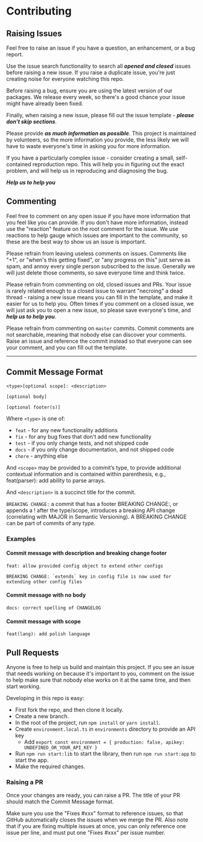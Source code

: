 # Contributing

## Raising Issues

Feel free to raise an issue if you have a question, an enhancement, or a bug report.

Use the issue search functionality to search all **_opened and closed_** issues before raising a new issue. If you raise
a duplicate issue, you're just creating noise for everyone watching this repo.

Before raising a bug, ensure you are using the latest version of our packages. We release every week, so there's a good
chance your issue might have already been fixed.

Finally, when raising a new issue, please fill out the issue template - **_please don't skip sections_**.

Please provide **_as much information as possible_**. This project is maintained by volunteers, so the more information
you provide, the less likely we will have to waste everyone's time in asking you for more information.

If you have a particularly complex issue - consider creating a small, self-contained reproduction repo. This will help
you in figuring out the exact problem, and will help us in reproducing and diagnosing the bug.

**_Help us to help you_**

## Commenting

Feel free to comment on any open issue if you have more information that you feel like you can provide. If you don't
have more information, instead use the "reaction" feature on the root comment for the issue. We use reactions to help
gauge which issues are important to the community, so these are the best way to show us an issue is important.

Please refrain from leaving useless comments on issues. Comments like "+1", or "when's this getting fixed", or "any
progress on this" just serve as spam, and annoy every single person subscribed to the issue. Generally we will just
delete those comments, so save everyone time and think twice.

Please refrain from commenting on old, closed issues and PRs. Your issue is rarely related enough to a closed issue to
warrant "necroing" a dead thread - raising a new issue means you can fill in the template, and make it easier for us to
help you. Often times if you comment on a closed issue, we will just ask you to open a new issue, so please save
everyone's time, and **_help us to help you_**.

Please refrain from commenting on `master` commits. Commit comments are not searchable, meaning that nobody else can
discover your comments. Raise an issue and reference the commit instead so that everyone can see your comment, and you
can fill out the template.

---

## Commit Message Format

```
<type>[optional scope]: <description>

[optional body]

[optional footer(s)]
```

Where `<type>` is one of:

- `feat` - for any new functionality additions
- `fix` - for any bug fixes that don't add new functionality
- `test` - if you only change tests, and not shipped code
- `docs` - if you only change documentation, and not shipped code
- `chore` - anything else

And `<scope>` may be provided to a commit’s type, to provide additional contextual information and is contained within
parenthesis, e.g., feat(parser): add ability to parse arrays.

And `<description>` is a succinct title for the commit.

`BREAKING CHANGE:` a commit that has a footer BREAKING CHANGE:, or appends a ! after the type/scope, introduces a
breaking API change (correlating with MAJOR in Semantic Versioning). A BREAKING CHANGE can be part of commits of any
type.

### Examples

#### Commit message with description and breaking change footer

```
feat: allow provided config object to extend other configs

BREAKING CHANGE: `extends` key in config file is now used for extending other config files
```

#### Commit message with no body

```
docs: correct spelling of CHANGELOG
```

#### Commit message with scope

```
feat(lang): add polish language
```

## Pull Requests

Anyone is free to help us build and maintain this project. If you see an issue that needs working on because it's
important to you, comment on the issue to help make sure that nobody else works on it at the same time, and then start
working.

Developing in this repo is easy:

- First fork the repo, and then clone it locally.
- Create a new branch.
- In the root of the project, run `npm install` or `yarn install`.
- Create `environment.local.ts` in `environments` directory to provide an API key
  - Add `export const environment = { production: false, apikey: UNDEFINED_OR_YOUR_API_KEY }`
- Run `npm run start:lib` to start the library, then run `npm run start:app` to start the app.
- Make the required changes.

### Raising a PR

Once your changes are ready, you can raise a PR. The title of your PR should match the Commit Message format.

Make sure you use the "Fixes #xxx" format to reference issues, so that GitHub automatically closes the issues when we
merge the PR. Also note that if you are fixing multiple issues at once, you can only reference one issue per line, and
must put one "Fixes #xxx" per issue number.
